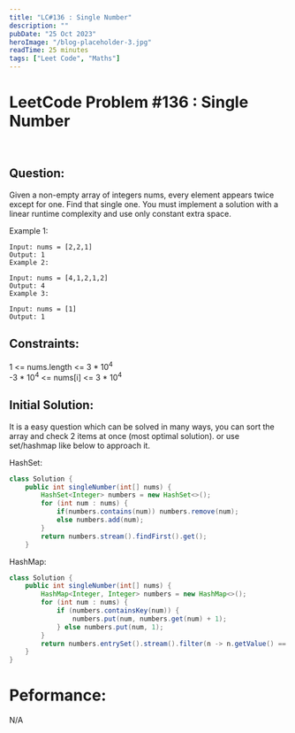 ```yaml
---
title: "LC#136 : Single Number"
description: ""
pubDate: "25 Oct 2023"
heroImage: "/blog-placeholder-3.jpg"
readTime: 25 minutes
tags: ["Leet Code", "Maths"]
---
```


# <b> LeetCode Problem #136 : Single Number</b>

<br>

## Question: <br/>

<p class="pl-6">
    Given a non-empty array of integers nums, every element appears twice except for one. Find that single one.
    You must implement a solution with a linear runtime complexity and use only constant extra space.
</p>
<p>
    Example 1:

    Input: nums = [2,2,1]
    Output: 1
    Example 2:

    Input: nums = [4,1,2,1,2]
    Output: 4
    Example 3:

    Input: nums = [1]
    Output: 1
</p>

## Constraints: <br/>

<p class="ml-6 bg-slate-300 rounded-md w-fit px-4">
1 <= nums.length <= 3 * 10<sup>4</sup> <br/>
-3 * 10<sup>4</sup> <= nums[i] <= 3 * 10<sup>4
</p>

## Initial Solution:

<p class="pl-6">
    It is a easy question which can be solved in many ways, you can sort the array and check 2 items at once (most optimal solution).
    or use set/hashmap like below to approach it.
</p>

HashSet:
```java
class Solution {
    public int singleNumber(int[] nums) {
        HashSet<Integer> numbers = new HashSet<>();
        for (int num : nums) {
            if(numbers.contains(num)) numbers.remove(num);
            else numbers.add(num);
        }
        return numbers.stream().findFirst().get();
    }
```
HashMap:
```java
class Solution {
    public int singleNumber(int[] nums) {
        HashMap<Integer, Integer> numbers = new HashMap<>();
        for (int num : nums) {
            if (numbers.containsKey(num)) {
                numbers.put(num, numbers.get(num) + 1);
            } else numbers.put(num, 1);
        }
        return numbers.entrySet().stream().filter(n -> n.getValue() == 1).map(Map.Entry::getKey).findFirst().get();
    }
}
```

# Peformance:

N/A